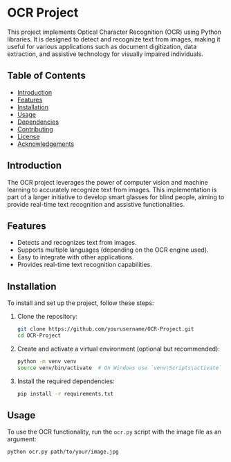 # OCR Project

This project implements Optical Character Recognition (OCR) using Python libraries. It is designed to detect and recognize text from images, making it useful for various applications such as document digitization, data extraction, and assistive technology for visually impaired individuals.

## Table of Contents

- [Introduction](#introduction)
- [Features](#features)
- [Installation](#installation)
- [Usage](#usage)
- [Dependencies](#dependencies)
- [Contributing](#contributing)
- [License](#license)
- [Acknowledgements](#acknowledgements)

## Introduction

The OCR project leverages the power of computer vision and machine learning to accurately recognize text from images. This implementation is part of a larger initiative to develop smart glasses for blind people, aiming to provide real-time text recognition and assistive functionalities.

## Features

- Detects and recognizes text from images.
- Supports multiple languages (depending on the OCR engine used).
- Easy to integrate with other applications.
- Provides real-time text recognition capabilities.

## Installation

To install and set up the project, follow these steps:

1. Clone the repository:
    ```bash
    git clone https://github.com/yourusername/OCR-Project.git
    cd OCR-Project
    ```

2. Create and activate a virtual environment (optional but recommended):
    ```bash
    python -m venv venv
    source venv/bin/activate  # On Windows use `venv\Scripts\activate`
    ```

3. Install the required dependencies:
    ```bash
    pip install -r requirements.txt
    ```

## Usage

To use the OCR functionality, run the `ocr.py` script with the image file as an argument:
```bash
python ocr.py path/to/your/image.jpg
